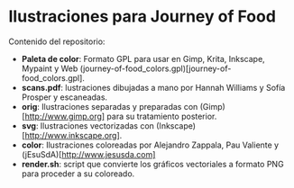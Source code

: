 # Ilustraciones para Journey of Food

Contenido del repositorio:

- **Paleta de color**: Formato GPL para usar en Gimp, Krita, Inkscape, Mypaint y Web (journey-of-food_colors.gpl)[journey-of-food_colors.gpl].
- **scans.pdf**: lustraciones dibujadas a mano por Hannah Williams y Sofía Prosper y escaneadas.
- **orig**: Ilustraciones separadas y preparadas con (Gimp)[http://www.gimp.org] para su tratamiento posterior.
- **svg**: Ilustraciones vectorizadas con (Inkscape)[http://www.inkscape.org].
- **color**: Ilustraciones coloreadas por Alejandro Zappala, Pau Valiente y (jEsuSdA)[http://www.jesusda.com]
- **render.sh**: script que convierte los gráficos vectoriales a formato PNG para proceder a su coloreado.

